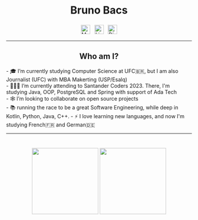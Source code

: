 <h1 align="center"> Bruno Bacs</h1>

<nav align="center" >

  <a href="mailto:brunobaacs@gmail.com" target="_blank"><img src="https://img.shields.io/badge/GMAIL-fff?logo=gmail&logoColor=e40613&style=for-the-badge" alt="Mail to Bacs" height="25" style="vertical-align:top; margin:4px"></a>
  <a href="https://www.linkedin.com/in/brunobacs/" target="_blank"><img src="https://img.shields.io/badge/LinkedIn-fff?logo=linkedin&logoColor=0152a1&style=for-the-badge" alt="LinkedIn Bacs" height="25" style="vertical-align:top; margin:4px"></a>
  <a href="https://discord.com/users/698610005829746748" target="_blank"><img src="https://img.shields.io/badge/DISCORD-fff?logo=discord&logoColor=7289da&style=for-the-badge" alt="Discord Bacs" height="25" style="vertical-align:top; margin:4px"></a>

</nav>


--- 
<h2 align="center" >Who am I?</h2>
- 🎓 I’m currently studying Computer Science at UFC🇧🇷, but I am also Journalist (UFC) with MBA Makerting (USP/Esalq)<br>
- 👨🏻‍💻 I’m currently attending to Santander Coders 2023. There, I'm studying Java, OOP, PostgreSQL and Spring with support of Ada Tech<br>
- 🕸️ I’m looking to collaborate on open source projects<br>
- 📚 running the race to be a great Software Engineering, while deep in Kotlin, Python, Java, C++.
- ⚡ I love learning new languages, and now I'm studying French🇫🇷 and German🇩🇪 <br>


--- 
<div align="center" style= "padding-top: 5%">
  <img height="180em" src="https://github-readme-stats.vercel.app/api?username=brunobacs&show_icons=true&theme=gruvbox&include_all_commits=true&count_private=true"/>
  <img height="180em" src="https://github-readme-stats.vercel.app/api/top-langs/?username=brunobacs&layout=compact&langs_count=7&theme=gruvbox"/>
</div>

